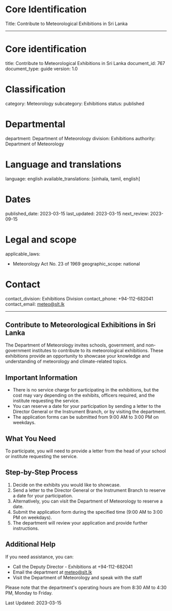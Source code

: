 # Core Identification
Title: Contribute to Meteorological Exhibitions in Sri Lanka

---
# Core identification
title: Contribute to Meteorological Exhibitions in Sri Lanka
document_id: 767
document_type: guide
version: 1.0

# Classification
category: Meteorology
subcategory: Exhibitions
status: published

# Departmental
department: Department of Meteorology
division: Exhibitions
authority: Department of Meteorology

# Language and translations
language: english
available_translations: [sinhala, tamil, english]

# Dates
published_date: 2023-03-15
last_updated: 2023-03-15
next_review: 2023-09-15

# Legal and scope
applicable_laws:
 - Meteorology Act No. 23 of 1969
geographic_scope: national

# Contact
contact_division: Exhibitions Division
contact_phone: +94-112-682041
contact_email: meteo@slt.lk

---

## Contribute to Meteorological Exhibitions in Sri Lanka

The Department of Meteorology invites schools, government, and non-government institutes to contribute to its meteorological exhibitions. These exhibitions provide an opportunity to showcase your knowledge and understanding of meteorology and climate-related topics.

## Important Information

- There is no service charge for participating in the exhibitions, but the cost may vary depending on the exhibits, officers required, and the institute requesting the service.
- You can reserve a date for your participation by sending a letter to the Director General or the Instrument Branch, or by visiting the department.
- The application forms can be submitted from 9:00 AM to 3:00 PM on weekdays.

## What You Need

To participate, you will need to provide a letter from the head of your school or institute requesting the service.

## Step-by-Step Process

1. Decide on the exhibits you would like to showcase.
2. Send a letter to the Director General or the Instrument Branch to reserve a date for your participation.
3. Alternatively, you can visit the Department of Meteorology to reserve a date.
4. Submit the application form during the specified time (9:00 AM to 3:00 PM on weekdays).
5. The department will review your application and provide further instructions.

## Additional Help

If you need assistance, you can:

- Call the Deputy Director - Exhibitions at +94-112-682041
- Email the department at meteo@slt.lk
- Visit the Department of Meteorology and speak with the staff

Please note that the department's operating hours are from 8:30 AM to 4:30 PM, Monday to Friday.

Last Updated: 2023-03-15